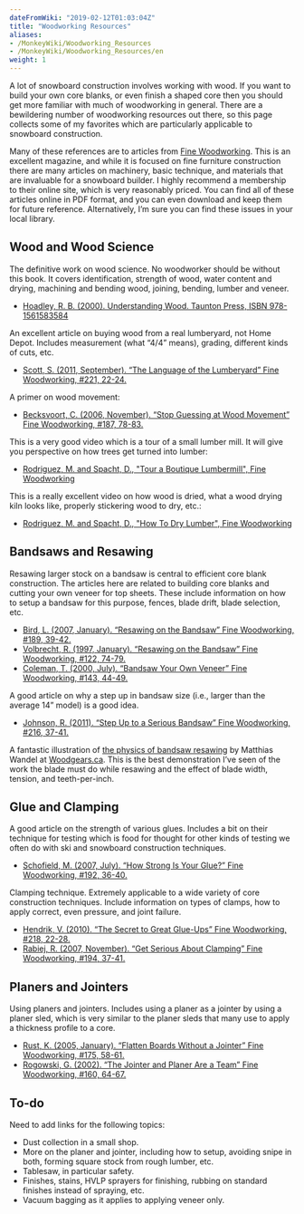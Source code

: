 ```yaml
---
dateFromWiki: "2019-02-12T01:03:04Z"
title: "Woodworking Resources"
aliases:
- /MonkeyWiki/Woodworking_Resources
- /MonkeyWiki/Woodworking_Resources/en
weight: 1
---
```

A lot of snowboard construction involves working with wood. If you want to build your own core blanks, or even finish a shaped core then you should get more familiar with much of woodworking in general. There are a bewildering number of woodworking resources out there, so this page collects some of my favorites which are particularly applicable to snowboard construction.

Many of these references are to articles from [Fine Woodworking](http://www.finewoodworking.com). This is an excellent magazine, and while it is focused on fine furniture construction there are many articles on machinery, basic technique, and materials that are invaluable for a snowboard builder. I highly recommend a membership to their online site, which is very reasonably priced. You can find all of these articles online in PDF format, and you can even download and keep them for future reference. Alternatively, I’m sure you can find these issues in your local library.


## Wood and Wood Science 
 
 
The definitive work on wood science. No woodworker should be without this book. It covers identification, strength of wood, water content and drying, machining and bending wood, joining, bending, lumber and veneer. 

- [Hoadley, R. B. (2000). Understanding Wood. Taunton Press, ISBN 978-1561583584](http://www.amazon.com/Understanding-Wood-Craftsmans-Guide-Technology/dp/1561583588/ref=sr_1_1?ie=UTF8&qid=1317889803&sr=8-1)


An excellent article on buying wood from a real lumberyard, not Home Depot. Includes measurement (what “4/4” means), grading, different kinds of cuts, etc. 

- [Scott, S. (2011, September). “The Language of the Lumberyard” Fine Woodworking, #221, 22-24.](https://www.finewoodworking.com/2011/07/28/the-language-of-the-lumberyard)


A primer on wood movement:

- [Becksvoort, C. (2006, November). “Stop Guessing at Wood Movement” Fine Woodworking, #187, 78-83.](http://www.finewoodworking.com/SkillsAndTechniques/SkillsAndTechniquesPDF.aspx?id=27129)


This is a very good video which is a tour of a small lumber mill. It will give you perspective on how trees get turned into lumber:

- [Rodriguez, M. and Spacht, D., "Tour a Boutique Lumbermill", Fine Woodworking](http://www.finewoodworking.com/Materials/MaterialsArticle.aspx?id=29459)


This is a really excellent video on how wood is dried, what a wood drying kiln looks like, properly stickering wood to dry, etc.:

- [Rodriguez, M. and Spacht, D., "How To Dry Lumber", Fine Woodworking](http://www.finewoodworking.com/Materials/MaterialsArticle.aspx?id=29500)



## Bandsaws and Resawing 
 

Resawing larger stock on a bandsaw is central to efficient core blank construction. The articles here are related to building core blanks and cutting your own veneer for top sheets. These include information on how to setup a bandsaw for this purpose, fences, blade drift, blade selection, etc.

- [Bird, L. (2007, January). “Resawing on the Bandsaw” Fine Woodworking, #189, 39-42.](http://www.finewoodworking.com/SkillsAndTechniques/SkillsAndTechniquesPDF.aspx?id=27779)
- [Volbrecht, R. (1997, January). “Resawing on the Bandsaw” Fine Woodworking, #122, 74-79.](https://www.finewoodworking.com/1997/02/01/resawing-on-the-bandsaw)
- [Coleman, T. (2000, July). “Bandsaw Your Own Veneer” Fine Woodworking, #143, 44-49.](http://www.finewoodworking.com/SkillsAndTechniques/SkillsAndTechniquesPDF.aspx?id=2653)


A good article on why a step up in bandsaw size (i.e., larger than the average 14” model) is a good idea.

- [Johnson, R. (2011). “Step Up to a Serious Bandsaw” Fine Woodworking, #216, 37-41.](https://www.finewoodworking.com/2010/10/28/tool-test-step-up-to-a-serious-bandsaw)


A fantastic illustration of [the physics of bandsaw resawing](http://woodgears.ca/bandsaw/resaw.html) by Matthias Wandel at [Woodgears.ca](http://woodgears.ca/). This is the best demonstration I’ve seen of the work the blade must do while resawing and the effect of blade width, tension, and teeth-per-inch.


## Glue and Clamping 
 

A good article on the strength of various glues. Includes a bit on their technique for testing which is food for thought for other kinds of testing we often do with ski and snowboard construction techniques.

- [Schofield, M. (2007, July). “How Strong Is Your Glue?” Fine Woodworking, #192, 36-40.](http://www.finewoodworking.com/Materials/MaterialsPDF.aspx?id=28897)


Clamping technique. Extremely applicable to a wide variety of core construction techniques. Include information on types of clamps, how to apply correct, even pressure, and joint failure. 

- [Hendrik, V. (2010). “The Secret to Great Glue-Ups” Fine Woodworking, #218, 22-28.](http://www.finewoodworking.com/SkillsAndTechniques/SkillsAndTechniquesPDF.aspx?id=33887)
- [Rabiej, R. (2007, November). “Get Serious About Clamping” Fine Woodworking, #194, 37-41.](http://www.finewoodworking.com/SkillsAndTechniques/SkillsAndTechniquesPDF.aspx?id=29561)


## Planers and Jointers 
 

Using planers and jointers. Includes using a planer as a jointer by using a planer sled, which is very similar to the planer sleds that many use to apply a thickness profile to a core.

- [Rust, K. (2005, January). “Flatten Boards Without a Jointer” Fine Woodworking, #175, 58-61.](http://www.finewoodworking.com/SkillsAndTechniques/SkillsAndTechniquesPDF.aspx?id=24118)
- [Rogowski, G. (2002). “The Jointer and Planer Are a Team” Fine Woodworking, #160, 64-67.](http://www.finewoodworking.com/ToolGuide/ToolGuideArticle.aspx?id=29511)


## To-do 
Need to add links for the following topics: 

- Dust collection in a small shop.
- More on the planer and jointer, including how to setup, avoiding snipe in both, forming square stock from rough lumber, etc.
- Tablesaw, in particular safety.
- Finishes, stains, HVLP sprayers for finishing, rubbing on standard finishes instead of spraying, etc.
- Vacuum bagging as it applies to applying veneer only.





